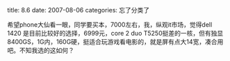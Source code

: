 title: 8.6
date: 2007-08-06
categories: 忘了分类了

希望phone大仙看一眼，同学要买本，7000左右，我，纵观it市场，觉得dell 1420 是目前比较好的选择，6999元，core 2 duo T5250挺差的一核，但有独显8400GS，1G内，160G硬，挺适合玩游戏看电影的，就是屏有点大14宽，凑合用吧。不知我选的这如何？

